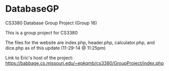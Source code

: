 DatabaseGP
==========

CS3380 Database Group Project (Group 16)

This is a group project for CS3380 

The files for the website are index.php, header.php, calculator.php, and dice.php as of this update (11-29-14 @ 11:25pm)

Link to Eric's host of the project: https://babbage.cs.missouri.edu/~epkqmb/cs3380/GroupProject/index.php
